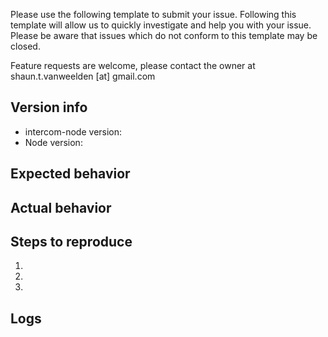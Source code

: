 Please use the following template to submit your issue. Following this template will allow us to quickly investigate and help you with your issue. Please be aware that issues which do not conform to this template may be closed.

Feature requests are welcome, please contact the owner at shaun.t.vanweelden [at] gmail.com


## Version info
  - intercom-node version:
  - Node version:

## Expected behavior

## Actual behavior

## Steps to reproduce
 1.
 2.
 3.

## Logs
